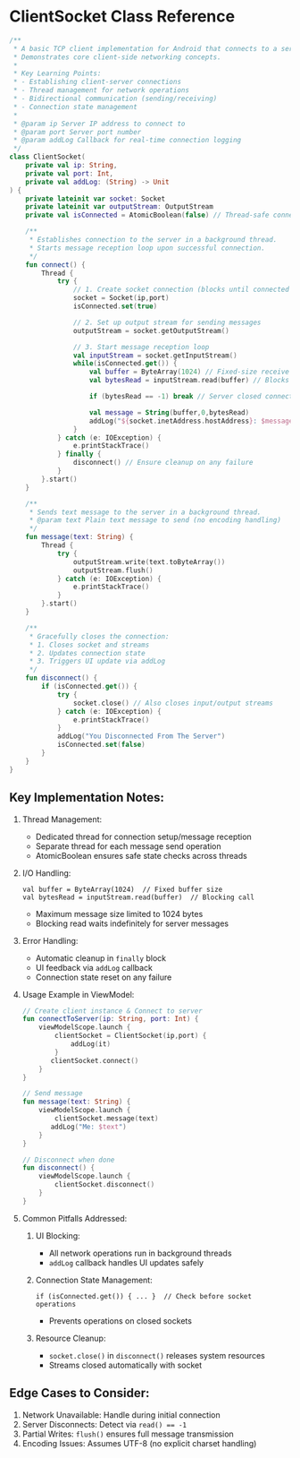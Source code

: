 # ClientSocket Class Reference

```kotlin
/**
 * A basic TCP client implementation for Android that connects to a server socket.
 * Demonstrates core client-side networking concepts.
 *
 * Key Learning Points:
 * - Establishing client-server connections
 * - Thread management for network operations
 * - Bidirectional communication (sending/receiving)
 * - Connection state management
 *
 * @param ip Server IP address to connect to
 * @param port Server port number
 * @param addLog Callback for real-time connection logging
 */
class ClientSocket(
    private val ip: String,
    private val port: Int,
    private val addLog: (String) -> Unit
) {
    private lateinit var socket: Socket
    private lateinit var outputStream: OutputStream
    private val isConnected = AtomicBoolean(false) // Thread-safe connection flag

    /**
     * Establishes connection to the server in a background thread.
     * Starts message reception loop upon successful connection.
     */
    fun connect() {
        Thread {
            try {
                // 1. Create socket connection (blocks until connected or timeout)
                socket = Socket(ip,port)
                isConnected.set(true)

                // 2. Set up output stream for sending messages
                outputStream = socket.getOutputStream()

                // 3. Start message reception loop
                val inputStream = socket.getInputStream()
                while(isConnected.get()) {
                    val buffer = ByteArray(1024) // Fixed-size receive buffer
                    val bytesRead = inputStream.read(buffer) // Blocks until data receive

                    if (bytesRead == -1) break // Server closed connection

                    val message = String(buffer,0,bytesRead)
                    addLog("${socket.inetAddress.hostAddress}: $message")
                }
            } catch (e: IOException) {
                e.printStackTrace()
            } finally {
                disconnect() // Ensure cleanup on any failure
            }
        }.start()
    }

    /**
     * Sends text message to the server in a background thread.
     * @param text Plain text message to send (no encoding handling)
     */
    fun message(text: String) {
        Thread {
            try {
                outputStream.write(text.toByteArray())
                outputStream.flush()
            } catch (e: IOException) {
                e.printStackTrace()
            }
        }.start()
    }

    /**
     * Gracefully closes the connection:
     * 1. Closes socket and streams
     * 2. Updates connection state
     * 3. Triggers UI update via addLog
     */
    fun disconnect() {
        if (isConnected.get()) {
            try {
                socket.close() // Also closes input/output streams
            } catch (e: IOException) {
                e.printStackTrace()
            }
            addLog("You Disconnected From The Server")
            isConnected.set(false)
        }
    }
}
```

## Key Implementation Notes:
1. Thread Management:
   - Dedicated thread for connection setup/message reception
   - Separate thread for each message send operation
   - AtomicBoolean ensures safe state checks across threads

2. I/O Handling:
    ```
    val buffer = ByteArray(1024)  // Fixed buffer size
    val bytesRead = inputStream.read(buffer)  // Blocking call
   ```
   - Maximum message size limited to 1024 bytes
   - Blocking read waits indefinitely for server messages

3. Error Handling:
   - Automatic cleanup in `finally` block
   - UI feedback via `addLog` callback
   - Connection state reset on any failure

4. Usage Example in ViewModel:
   ```kotlin
   // Create client instance & Connect to server
   fun connectToServer(ip: String, port: Int) { 
       viewModelScope.launch { 
           clientSocket = ClientSocket(ip,port) { 
               addLog(it) 
           }
          clientSocket.connect() 
       }
   }
   ```
   ```kotlin
   // Send message
   fun message(text: String) { 
       viewModelScope.launch { 
           clientSocket.message(text)
          addLog("Me: $text") 
       } 
   }
   ```
   ```kotlin
   // Disconnect when done
   fun disconnect() { 
       viewModelScope.launch { 
           clientSocket.disconnect() 
       }
   }
   ```

5. Common Pitfalls Addressed:
   1. UI Blocking:
      - All network operations run in background threads
      - `addLog` callback handles UI updates safely
      
   2. Connection State Management:
        ```
      if (isConnected.get()) { ... }  // Check before socket operations
      ```
      - Prevents operations on closed sockets

   3. Resource Cleanup:
      - `socket.close()` in `disconnect()` releases system resources
      - Streams closed automatically with socket

## Edge Cases to Consider:
1. Network Unavailable: Handle during initial connection
2. Server Disconnects: Detect via `read() == -1`
3. Partial Writes: `flush()` ensures full message transmission
4. Encoding Issues: Assumes UTF-8 (no explicit charset handling)